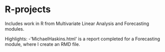 # R-projects
Includes work in R from Multivariate Linear Analysis and Forecasting modules.

Highlights: 
 -'MichaelHaskins.html' is a report completed for a Forecasting module, where I create an RMD file. 

